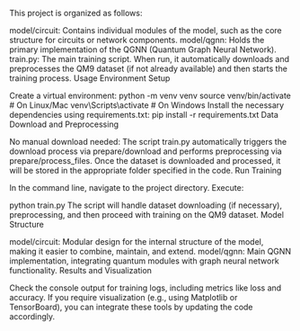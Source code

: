 This project is organized as follows:

model/circuit: Contains individual modules of the model, such as the core structure for circuits or network components.
model/qgnn: Holds the primary implementation of the QGNN (Quantum Graph Neural Network).
train.py: The main training script. When run, it automatically downloads and preprocesses the QM9 dataset (if not already available) and then starts the training process.
Usage
Environment Setup

Create a virtual environment:
python -m venv venv
source venv/bin/activate  # On Linux/Mac
venv\Scripts\activate     # On Windows
Install the necessary dependencies using requirements.txt:
pip install -r requirements.txt
Data Download and Preprocessing

No manual download needed: The script train.py automatically triggers the download process via prepare/download and performs preprocessing via prepare/process_files.
Once the dataset is downloaded and processed, it will be stored in the appropriate folder specified in the code.
Run Training

In the command line, navigate to the project directory.
Execute:

python train.py
The script will handle dataset downloading (if necessary), preprocessing, and then proceed with training on the QM9 dataset.
Model Structure

model/circuit: Modular design for the internal structure of the model, making it easier to combine, maintain, and extend.
model/qgnn: Main QGNN implementation, integrating quantum modules with graph neural network functionality.
Results and Visualization

Check the console output for training logs, including metrics like loss and accuracy.
If you require visualization (e.g., using Matplotlib or TensorBoard), you can integrate these tools by updating the code accordingly.
